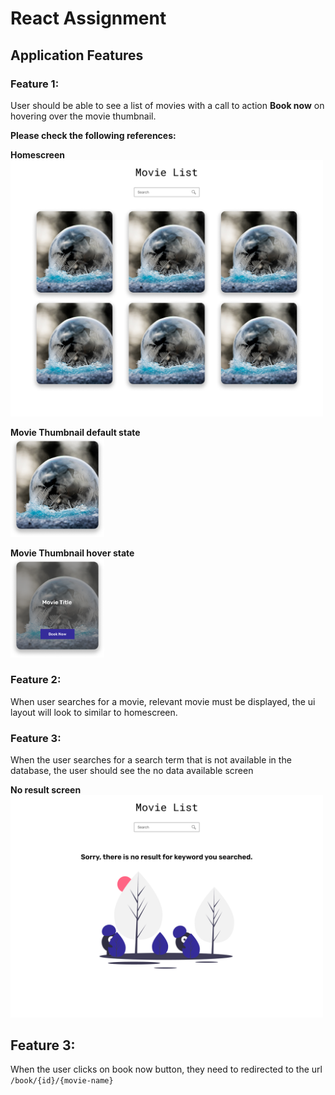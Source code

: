 # React Assignment

## Application Features

### **Feature 1:**

User should be able to see a list of movies with a call to action **Book now** on hovering over the movie thumbnail.<br />

**Please check the following references:**

**Homescreen**
<br />
<img src="./readme-files/homescreen.png" width="500" height="auto" />

**Movie Thumbnail default state**
<br />
<img src="./readme-files/thumbnail-default.png" width="150" height="auto" />

**Movie Thumbnail hover state**
<br />
<img src="./readme-files/thumbnail-hover.png" width="150" height="auto" />

### **Feature 2:**

When user searches for a movie, relevant movie must be displayed, the ui layout will look to similar to homescreen.

### Feature 3:

When the user searches for a search term that is not available in the database, the user should see the no data available screen

**No result screen**
<br />
<img src="./readme-files/homescreen-no-result.png" width="500" height="auto" />

## **Feature 3:**

When the user clicks on book now button, they need to redirected to the url `/book/{id}/{movie-name}`
